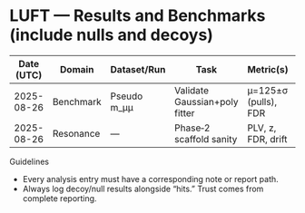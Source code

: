# LUFT — Results and Benchmarks (include nulls and decoys)

| Date (UTC) | Domain | Dataset/Run | Task | Metric(s) | Outcome | Decoy/Null | Report/Notes |
|---|---|---|---|---|---|---|---|
| 2025-08-26 | Benchmark | Pseudo m_μμ | Validate Gaussian+poly fitter | μ=125±σ (pulls), FDR | Pending | N/A | docs/studies/atlas_benchmarks.md |
| 2025-08-26 | Resonance | — | Phase‑2 scaffold sanity | PLV, z, FDR, drift | Pending | Time‑scramble must fail | — |

Guidelines
- Every analysis entry must have a corresponding note or report path.
- Always log decoy/null results alongside “hits.” Trust comes from complete reporting.
